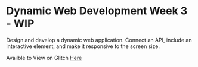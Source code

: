 # Dynamic Web Development Week 3 - WIP

Design and develop a dynamic web application. Connect an API, include an interactive element, and make it responsive to the screen size.

Availble to View on Glitch [Here]()
